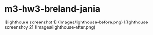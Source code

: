 # m3-hw3-breland-jania
![lighthouse screenshot 1] (Images/lighthouse-before.png)
![lighthouse screenshoy 2] (Images/lighthouse-after.png)